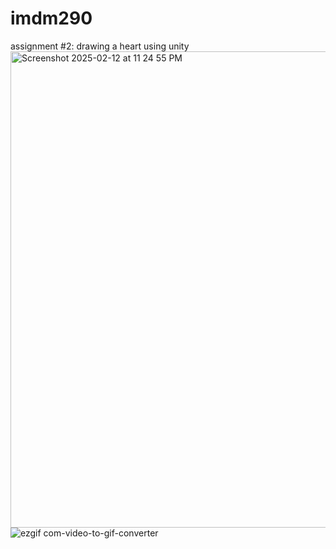 # imdm290

assignment #2: drawing a heart using unity
<img width="762" alt="Screenshot 2025-02-12 at 11 24 55 PM" src="https://github.com/user-attachments/assets/62a05e01-7007-4070-ab09-2e2fb34b9b13" />
![ezgif com-video-to-gif-converter](https://github.com/user-attachments/assets/93e7bc52-effb-4abb-b3a9-30c200e19553)


